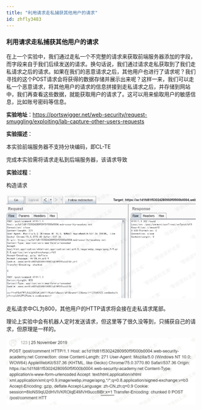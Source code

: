 ```yaml
---
title: "利用请求走私捕获其他用户的请求"
id: zhfly3483
---
```


### 利用请求走私捕获其他用户的请求

在上一个实验中，我们通过走私一个不完整的请求来获取前端服务器添加的字段，而字段来自于我们后续发送的请求。换句话说，我们通过请求走私获取到了我们走私请求之后的请求。如果在我们的恶意请求之后，其他用户也进行了请求呢？我们寻找的这个POST请求会将获得的数据存储并展示出来呢？这样一来，我们可以走私一个恶意请求，将其他用户的请求的信息拼接到走私请求之后，并存储到网站中，我们再查看这些数据，就能获取用户的请求了。这可以用来偷取用户的敏感信息，比如账号密码等信息。

**实验地址**：https://portswigger.net/web-security/request-smuggling/exploiting/lab-capture-other-users-requests

**实验描述**：

本实验前端服务器不支持分块编码，即CL-TE

完成本实验需将请求走私到后端服务器，该请求导致

**实验过程**：

构造请求

![image](../img/81ef2f71fcadcdeb8eaa0ee58cccce66.png)

走私请求中CL为800，其他用户的HTTP请求将会接在走私请求尾部。

理论上实验中会有机器人定时发送请求，但这里等了很久没等到，只捕获自己的请求，但原理是一样的。

![image](../img/5fe37c69da6fca8053056b641d60929b.png)
